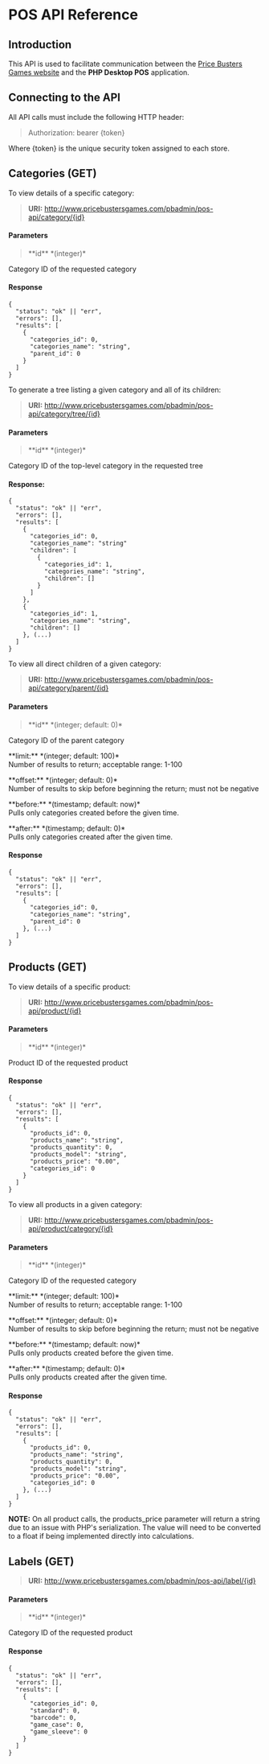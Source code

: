 # POS API Reference
## Introduction
This API is used to facilitate communication between the [Price Busters Games website](http://www.pricebustersgames.com) and the **PHP Desktop POS** application.
## Connecting to the API
All API calls must include the following HTTP header:
>Authorization: bearer {token}

Where {token} is the unique security token assigned to each store.
## Categories (GET)
To view details of a specific category:
>**URI:** http://www.pricebustersgames.com/pbadmin/pos-api/category/{id}

#### Parameters
><p>**id** *(integer)*<br />
Category ID of the requested category</p>

#### Response
```
{
  "status": "ok" || "err",
  "errors": [],
  "results": [
    {
      "categories_id": 0,
      "categories_name": "string",
      "parent_id": 0
    }
  ]
}
```
To generate a tree listing a given category and all of its children:
>**URI:** http://www.pricebustersgames.com/pbadmin/pos-api/category/tree/{id}

#### Parameters
><p>**id** *(integer)*<br />
Category ID of the top-level category in the requested tree</p>

#### Response:
```
{
  "status": "ok" || "err",
  "errors": [],
  "results": [
    {
      "categories_id": 0,
      "categories_name": "string"
      "children": [
        {
          "categories_id": 1,
          "categories_name": "string",
          "children": []
        }
      ]
    },
    {
      "categories_id": 1,
      "categories_name": "string",
      "children": []
    }, (...)
  ]
}
```
To view all direct children of a given category:
>**URI:** http://www.pricebustersgames.com/pbadmin/pos-api/category/parent/{id}

#### Parameters
><p>**id** *(integer; default: 0)*<br />
Category ID of the parent category</p>
<p>**limit:** *(integer; default: 100)*<br />
Number of results to return; acceptable range: 1-100</p>
<p>**offset:** *(integer; default: 0)*<br />
Number of results to skip before beginning the return; must not be negative</p>
<p>**before:** *(timestamp; default: now)*<br />
Pulls only categories created before the given time.</p>
<p>**after:** *(timestamp; default: 0)*<br />
Pulls only categories created after the given time.</p>

#### Response
```
{
  "status": "ok" || "err",
  "errors": [],
  "results": [
    {
      "categories_id": 0,
      "categories_name": "string",
      "parent_id": 0
    }, (...)
  ]
}
```

## Products (GET)
To view details of a specific product:
>**URI:** http://www.pricebustersgames.com/pbadmin/pos-api/product/{id}

#### Parameters
><p>**id** *(integer)*<br />
Product ID of the requested product</p>

#### Response
```
{
  "status": "ok" || "err",
  "errors": [],
  "results": [
    {
      "products_id": 0,
      "products_name": "string",
      "products_quantity": 0,
      "products_model": "string",
      "products_price": "0.00",
      "categories_id": 0
    }
  ]
}
```

To view all products in a given category:
>**URI:** http://www.pricebustersgames.com/pbadmin/pos-api/product/category/{id}

#### Parameters
><p>**id** *(integer)*<br />
Category ID of the requested category</p>
<p>**limit:** *(integer; default: 100)*<br />
Number of results to return; acceptable range: 1-100</p>
<p>**offset:** *(integer; default: 0)*<br />
Number of results to skip before beginning the return; must not be negative</p>
<p>**before:** *(timestamp; default: now)*<br />
Pulls only products created before the given time.</p>
<p>**after:** *(timestamp; default: 0)*<br />
Pulls only products created after the given time.</p>

#### Response
```
{
  "status": "ok" || "err",
  "errors": [],
  "results": [
    {
      "products_id": 0,
      "products_name": "string",
      "products_quantity": 0,
      "products_model": "string",
      "products_price": "0.00",
      "categories_id": 0
    }, (...)
  ]
}
```

**NOTE:** On all product calls, the products_price parameter will return a string due to an issue with PHP's serialization. The value will need to be converted to a float if being implemented directly into calculations.

## Labels (GET)
>**URI:** http://www.pricebustersgames.com/pbadmin/pos-api/label/{id}

#### Parameters
><p>**id** *(integer)*<br />
Category ID of the requested product</p>

#### Response
```
{
  "status": "ok" || "err",
  "errors": [],
  "results": [
    {
      "categories_id": 0,
      "standard": 0,
      "barcode": 0,
      "game_case": 0,
      "game_sleeve": 0
    }
  ]
}
```
